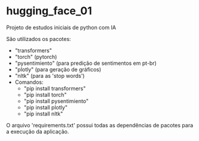 # hugging_face_01
Projeto de estudos iniciais de python com IA

São utilizados os pacotes:
- "transformers"
- "torch" (pytorch)
- "pysentimiento" (para predição de sentimentos em pt-br)
- "plotly" (para geração de gráficos)
- "nltk" (para as 'stop words')
- Comandos:
  - "pip install transformers"
  - "pip install torch"
  - "pip install pysentimiento"
  - "pip install plotly"
  - "pip install nltk"

O arquivo 'requirements.txt' possui todas as dependências de pacotes para a execução da aplicação. 